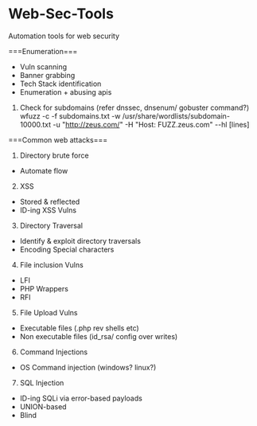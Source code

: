 # Web-Sec-Tools
Automation tools for web security





===Enumeration===

- Vuln scanning
- Banner grabbing
- Tech Stack identification
- Enumeration + abusing apis

1. Check for subdomains (refer dnssec, dnsenum/ gobuster command?)
  wfuzz -c -f subdomains.txt -w /usr/share/wordlists/subdomain-10000.txt -u "http://zeus.com/" -H "Host: FUZZ.zeus.com" --hl [lines]

===Common web attacks===

1. Directory brute force
 - Automate flow

2. XSS 
 - Stored & reflected
 - ID-ing XSS Vulns

3. Directory Traversal
 - Identify & exploit directory traversals
 - Encoding Special characters
 
4. File inclusion Vulns
 - LFI
 - PHP Wrappers
 - RFI

5. File Upload Vulns
 - Executable files (.php rev shells etc)
 - Non executable files (id_rsa/ config over writes)

6. Command Injections
 - OS Command injection (windows? linux?)
 
7. SQL Injection
  - ID-ing SQLi via error-based payloads
  - UNION-based
  - Blind
